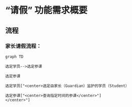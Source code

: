 # “请假” 功能需求概要

## 流程

### 家长请假流程：

```mermaid
graph TD

选定学员-->选定参课

选定参课

选定学员["<center>选定由家长（Guardian）监护的学员（Student）

选定参课["<center>查询指定时间的参课</center>"]
</center>"]

```
<!--stackedit_data:
eyJoaXN0b3J5IjpbNjUzODc2NjEsMjM2ODQzNDMsMjEwMzkyMz
MyMiw4MzI1NTg0OTQsLTEzMDAyMDk5NTQsNzMwOTk4MTE2XX0=

-->